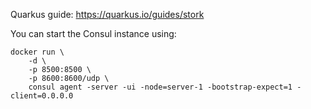 Quarkus guide: https://quarkus.io/guides/stork

You can start the Consul instance using:


```shell
docker run \
    -d \
    -p 8500:8500 \
    -p 8600:8600/udp \
    consul agent -server -ui -node=server-1 -bootstrap-expect=1 -client=0.0.0.0
```
